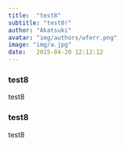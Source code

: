 ```yaml
---
title:  "test8"
subtitle: "test8!"
author: "Akatsuki"
avatar: "img/authors/wferr.png"
image: "img/a.jpg"
date:   2015-04-20 12:12:12
---
```


### test8
test8

### test8
test8